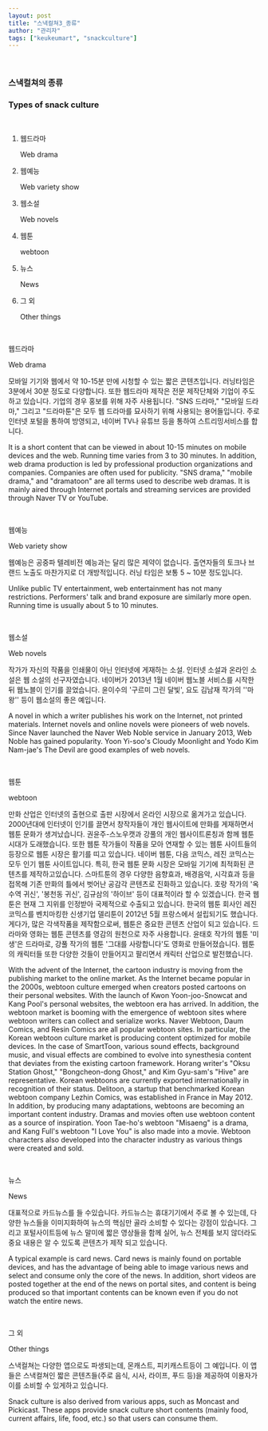 ```yaml
---
layout: post
title: "스낵컬쳐3_종류"
author: "관리자"
tags: ["keukeumart", "snackculture"]
---
```


<br/>

### 스낵컬쳐의 종류

### Types of snack culture

<br/>

1. 웹드라마

   Web drama

2. 웹예능

   Web variety show

3. 웹소설

   Web novels

4. 웹툰

   webtoon

5. 뉴스

   News

6. 그 외

   Other things

<br/>

웹드라마

Web drama

모바일 기기와 웹에서 약 10-15분 만에 시청할 수 있는 짧은 콘텐츠입니다. 러닝타임은 3분에서 30분 정도로 다양합니다. 또한 웹드라마 제작은 전문 제작단체와 기업이 주도하고 있습니다. 기업의 경우 홍보를 위해 자주 사용됩니다. "SNS 드라마," "모바일 드라마," 그리고 "드라마툰"은 모두 웹 드라마를 묘사하기 위해 사용되는 용어들입니다. 주로 인터넷 포털을 통하여 방영되고, 네이버 TV나 유튜브 등을 통하여 스트리밍서비스를 합니다.

It is a short content that can be viewed in about 10-15 minutes on mobile devices and the web. Running time varies from 3 to 30 minutes. In addition, web drama production is led by professional production organizations and companies. Companies are often used for publicity. "SNS drama," "mobile drama," and "dramatoon" are all terms used to describe web dramas. It is mainly aired through Internet portals and streaming services are provided through Naver TV or YouTube.

<br/>

웹예능

Web variety show

웹예능은 공중파 텔레비전 예능과는 달리 많은 제약이 없습니다. 출연자들의 토크나 브랜드 노출도 마찬가지로 더 개방적입니다. 러닝 타임은 보통 5 ~ 10분 정도입니다.

Unlike public TV entertainment, web entertainment has not many restrictions. Performers' talk and brand exposure are similarly more open. Running time is usually about 5 to 10 minutes.

<br/>

웹소설

Web novels

작가가 자신의 작품을 인쇄물이 아닌 인터넷에 게재하는 소설. 인터넷 소설과 온라인 소설은 웹 소설의 선구자였습니다. 네이버가 2013년 1월 네이버 웹노블 서비스를 시작한 뒤 웹노블이 인기를 끌었습니다.  윤이수의 '구르미 그린 달빛', 요도 김남재 작가의 ''마왕'' 등이 웹소설의 좋은 예입니다.

A novel in which a writer publishes his work on the Internet, not printed materials. Internet novels and online novels were pioneers of web novels. Since Naver launched the Naver Web Noble service in January 2013, Web Noble has gained popularity. Yoon Yi-soo's Cloudy Moonlight and Yodo Kim Nam-jae's The Devil are good examples of web novels.

<br/>

웹툰

webtoon

만화 산업은 인터넷의 출현으로 출판 시장에서 온라인 시장으로 옮겨가고 있습니다. 2000년대에 인터넷이 인기를 끌면서 창작자들이 개인 웹사이트에 만화를 게재하면서 웹툰 문화가 생겨났습니다. 권윤주-스노우캣과 강풀의 개인 웹사이트론칭과 함께 웹툰 시대가 도래했습니다. 또한 웹툰 작가들이 작품을 모아 연재할 수 있는 웹툰 사이트들의 등장으로 웹툰 시장은 활기를 띠고 있습니다. 네이버 웹툰, 다음 코믹스, 레진 코믹스는 모두 인기 웹툰 사이트입니다. 특히, 한국 웹툰 문화 시장은 모바일 기기에 최적화된 콘텐츠를 제작하고있습니다. 스마트툰의 경우 다양한 음향효과, 배경음악, 시각효과 등을 접목해 기존 만화의 틀에서 벗어난 공감각 콘텐츠로 진화하고 있습니다. 호랑 작가의 '옥수역 귀신', '봉천동 귀신', 김규삼의 '하이브' 등이 대표적이라 할 수 있겠습니다. 한국 웹툰은 현재 그 지위를 인정받아 국제적으로 수출되고 있습니다. 한국의 웹툰 회사인 레진 코믹스를 벤치마킹한 신생기업 델리툰이 2012년 5월 프랑스에서 설립되기도 했습니다.
게다가, 많은 각색작품을 제작함으로써, 웹툰은 중요한 콘텐츠 산업이 되고 있습니다. 드라마와 영화는 웹툰 콘텐츠를 영감의 원천으로 자주 사용합니다. 윤태호 작가의 웹툰 '미생'은 드라마로, 강풀 작가의 웹툰 '그대를 사랑합니다'도 영화로 만들어졌습니다. 웹툰의 캐릭터들 또한 다양한 것들이 만들어지고 팔리면서 캐릭터 산업으로 발전했습니다.

With the advent of the Internet, the cartoon industry is moving from the publishing market to the online market. As the Internet became popular in the 2000s, webtoon culture emerged when creators posted cartoons on their personal websites. With the launch of Kwon Yoon-joo-Snowcat and Kang Pool's personal websites, the webtoon era has arrived. In addition, the webtoon market is booming with the emergence of webtoon sites where webtoon writers can collect and serialize works. Naver Webtoon, Daum Comics, and Resin Comics are all popular webtoon sites. In particular, the Korean webtoon culture market is producing content optimized for mobile devices. In the case of SmartToon, various sound effects, background music, and visual effects are combined to evolve into synesthesia content that deviates from the existing cartoon framework. Horang writer's "Oksu Station Ghost," "Bongcheon-dong Ghost," and Kim Gyu-sam's "Hive" are representative. Korean webtoons are currently exported internationally in recognition of their status. Delitoon, a startup that benchmarked Korean webtoon company Lezhin Comics, was established in France in May 2012.
In addition, by producing many adaptations, webtoons are becoming an important content industry. Dramas and movies often use webtoon content as a source of inspiration. Yoon Tae-ho's webtoon "Misaeng" is a drama, and Kang Full's webtoon "I Love You" is also made into a movie. Webtoon characters also developed into the character industry as various things were created and sold.

<br/>

뉴스

News

대표적으로 카드뉴스를 들 수있습니다. 카드뉴스는 휴대기기에서 주로 볼 수 있는데, 다양한 뉴스들을 이미지화하여 뉴스의 핵심만 골라 소비할 수 있다는 강점이 있습니다. 그리고 포털사이트등에 뉴스 말미에 짧은 영상들을 함께 실어, 뉴스 전체를 보지 않더라도 중요 내용은 알 수 있도록 콘텐츠가 제작 되고 있습니다.

A typical example is card news. Card news is mainly found on portable devices, and has the advantage of being able to image various news and select and consume only the core of the news. In addition, short videos are posted together at the end of the news on portal sites, and content is being produced so that important contents can be known even if you do not watch the entire news.

<br/>

그 외

Other things

스낵컬쳐는 다양한 앱으로도 파생되는데, 몬캐스트, 피키캐스트등이 그 예입니다. 이 앱들은 스낵컬쳐인 짧은 콘텐츠들(주로 음식, 시사, 라이프, 푸드 등)을 제공하여 이용자가 이를 소비할 수 있게하고 있습니다. 

Snack culture is also derived from various apps, such as Moncast and Pickicast. These apps provide snack culture short contents (mainly food, current affairs, life, food, etc.) so that users can consume them.

<br/>
